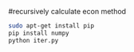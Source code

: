 #recursively calculate econ method

```bash
sudo apt-get install pip
pip install numpy
python iter.py
```
